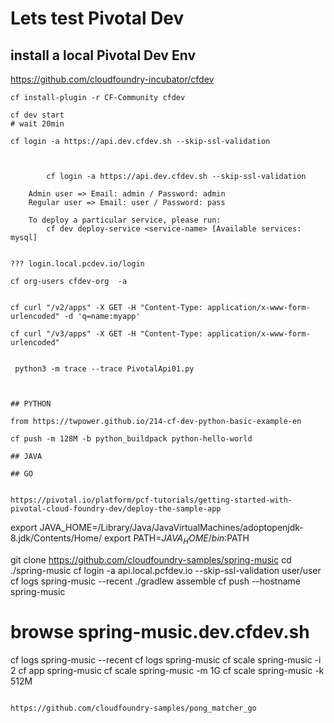 # Lets test Pivotal Dev

## install a local Pivotal Dev Env

https://github.com/cloudfoundry-incubator/cfdev


```
cf install-plugin -r CF-Community cfdev

cf dev start
# wait 20min

cf login -a https://api.dev.cfdev.sh --skip-ssl-validation



 	    cf login -a https://api.dev.cfdev.sh --skip-ssl-validation
 	
 	Admin user => Email: admin / Password: admin
 	Regular user => Email: user / Password: pass
 	
 	To deploy a particular service, please run:
 	    cf dev deploy-service <service-name> [Available services: mysql]


??? login.local.pcdev.io/login

cf org-users cfdev-org  -a


cf curl "/v2/apps" -X GET -H "Content-Type: application/x-www-form-urlencoded" -d 'q=name:myapp'

cf curl "/v3/apps" -X GET -H "Content-Type: application/x-www-form-urlencoded" 


 python3 -m trace --trace PivotalApi01.py 



## PYTHON

from https://twpower.github.io/214-cf-dev-python-basic-example-en

cf push -m 128M -b python_buildpack python-hello-world

## JAVA

## GO


https://pivotal.io/platform/pcf-tutorials/getting-started-with-pivotal-cloud-foundry-dev/deploy-the-sample-app

```
export JAVA_HOME=/Library/Java/JavaVirtualMachines/adoptopenjdk-8.jdk/Contents/Home/
export PATH=$JAVA_HOME/bin:$PATH

git clone https://github.com/cloudfoundry-samples/spring-music
cd ./spring-music
cf login -a api.local.pcfdev.io --skip-ssl-validation
user/user
cf logs spring-music --recent
./gradlew assemble
cf push --hostname spring-music
# browse spring-music.dev.cfdev.sh
cf logs spring-music --recent
cf logs spring-music
cf scale spring-music -i 2
cf app spring-music
cf scale spring-music -m 1G
cf scale spring-music -k 512M
```

https://github.com/cloudfoundry-samples/pong_matcher_go

